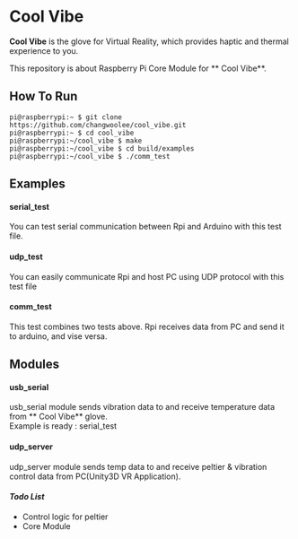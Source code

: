 # Cool Vibe


**Cool Vibe** is the glove for Virtual Reality, which provides haptic and thermal experience to you.  


This repository is about Raspberry Pi Core Module for ** Cool Vibe**.



## How To Run
    pi@raspberrypi:~ $ git clone https://github.com/changwoolee/cool_vibe.git
    pi@raspberrypi:~ $ cd cool_vibe
    pi@raspberrypi:~/cool_vibe $ make
    pi@raspberrypi:~/cool_vibe $ cd build/examples
    pi@raspberrypi:~/cool_vibe $ ./comm_test
    


## Examples
#### serial_test
You can test serial communication between Rpi and Arduino with this test file. 

#### udp_test
You can easily communicate Rpi and host PC using UDP protocol with this test file

#### comm_test
This test combines two tests above. Rpi receives data from PC and send it to arduino, and vise versa.
 
## Modules


#### usb_serial  
usb_serial module sends vibration data to and receive temperature data from ** Cool Vibe** glove.  
Example is ready : serial_test

#### udp_server
udp_server module sends temp data to and receive peltier & vibration control data from PC(Unity3D VR Application).
   
   
#### _Todo List_
 * Control logic for peltier
 * Core Module
